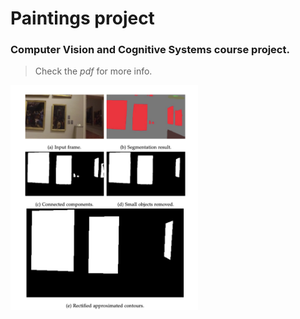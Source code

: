 # Paintings project
### Computer Vision and Cognitive Systems course project.
> Check the *pdf* for more info.

<img src="/img/example.png" alt="image" style="width:300px;height:auto;">
